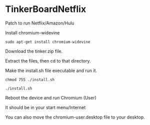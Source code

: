 # TinkerBoardNetflix
Patch to run Netflix/Amazon/Hulu

Install chromium-widevine

`sudo apt-get install chromium-widevine` 

Download the tinker.zip file.

Extract the files, then cd to that directory.

Make the install.sh file executable and run it.

`chmod 755 ./install.sh`

`./install.sh`

Reboot the device and run Chromium (User)

It should be in your start menu/Internet

You can also move the chromium-user.desktop file to your desktop.

